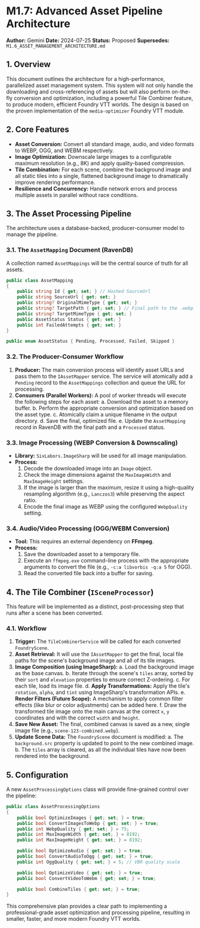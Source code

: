 ﻿# M1.7: Advanced Asset Pipeline Architecture

**Author:** Gemini
**Date:** 2024-07-25
**Status:** Proposed
**Supersedes:** `M1.6_ASSET_MANAGEMENT_ARCHITECTURE.md`

## 1. Overview

This document outlines the architecture for a high-performance, parallelized asset management system. This system will not only handle the downloading and cross-referencing of assets but will also perform on-the-fly conversion and optimization, including a powerful Tile Combiner feature, to produce modern, efficient Foundry VTT worlds. The design is based on the proven implementation of the `media-optimizer` Foundry VTT module.

## 2. Core Features

-   **Asset Conversion:** Convert all standard image, audio, and video formats to WEBP, OGG, and WEBM respectively.
-   **Image Optimization:** Downscale large images to a configurable maximum resolution (e.g., 8K) and apply quality-based compression.
-   **Tile Combination:** For each scene, combine the background image and all static tiles into a single, flattened background image to dramatically improve rendering performance.
-   **Resilience and Concurrency:** Handle network errors and process multiple assets in parallel without race conditions.

## 3. The Asset Processing Pipeline

The architecture uses a database-backed, producer-consumer model to manage the pipeline.

### 3.1. The `AssetMapping` Document (RavenDB)

A collection named `AssetMappings` will be the central source of truth for all assets.

```csharp
public class AssetMapping
{
    public string Id { get; set; } // Hashed SourceUrl
    public string SourceUrl { get; set; }
    public string? OriginalMimeType { get; set; }
    public string? TargetPath { get; set; } // Final path to the .webp or .ogg file
    public string? TargetMimeType { get; set; }
    public AssetStatus Status { get; set; }
    public int FailedAttempts { get; set; }
}

public enum AssetStatus { Pending, Processed, Failed, Skipped }
```

### 3.2. The Producer-Consumer Workflow

1.  **Producer:** The main conversion process will identify asset URLs and pass them to the `IAssetMapper` service. The service will atomically add a `Pending` record to the `AssetMappings` collection and queue the URL for processing.
2.  **Consumers (Parallel Workers):** A pool of worker threads will execute the following steps for each asset:
    a.  Download the asset to a memory buffer.
    b.  Perform the appropriate conversion and optimization based on the asset type.
    c.  Atomically claim a unique filename in the output directory.
    d.  Save the final, optimized file.
    e.  Update the `AssetMapping` record in RavenDB with the final path and a `Processed` status.

### 3.3. Image Processing (WEBP Conversion & Downscaling)

-   **Library:** `SixLabors.ImageSharp` will be used for all image manipulation.
-   **Process:**
    1.  Decode the downloaded image into an `Image` object.
    2.  Check the image dimensions against the `MaxImageWidth` and `MaxImageHeight` settings.
    3.  If the image is larger than the maximum, resize it using a high-quality resampling algorithm (e.g., `Lanczos3`) while preserving the aspect ratio.
    4.  Encode the final image as WEBP using the configured `WebpQuality` setting.

### 3.4. Audio/Video Processing (OGG/WEBM Conversion)

-   **Tool:** This requires an external dependency on **FFmpeg**.
-   **Process:**
    1.  Save the downloaded asset to a temporary file.
    2.  Execute an `ffmpeg.exe` command-line process with the appropriate arguments to convert the file (e.g., `-c:a libvorbis -q:a 5` for OGG).
    3.  Read the converted file back into a buffer for saving.

## 4. The Tile Combiner (`ISceneProcessor`)

This feature will be implemented as a distinct, post-processing step that runs after a scene has been converted.

### 4.1. Workflow

1.  **Trigger:** The `TileCombinerService` will be called for each converted `FoundryScene`.
2.  **Asset Retrieval:** It will use the `IAssetMapper` to get the final, local file paths for the scene's background image and all of its tile images.
3.  **Image Composition (using ImageSharp):**
    a.  Load the background image as the base canvas.
    b.  Iterate through the scene's `tiles` array, sorted by their `sort` and `elevation` properties to ensure correct Z-ordering.
    c.  For each tile, load its image file.
    d.  **Apply Transformations:** Apply the tile's `rotation`, `alpha`, and `tint` using ImageSharp's transformation APIs.
    e.  **Render Filters (Future Scope):** A mechanism to apply common filter effects (like blur or color adjustments) can be added here.
    f.  Draw the transformed tile image onto the main canvas at the correct `x`, `y` coordinates and with the correct `width` and `height`.
4.  **Save New Asset:** The final, combined canvas is saved as a new, single image file (e.g., `scene-123-combined.webp`).
5.  **Update Scene Data:** The `FoundryScene` document is modified:
    a.  The `background.src` property is updated to point to the new combined image.
    b.  The `tiles` array is cleared, as all the individual tiles have now been rendered into the background.

## 5. Configuration

A new `AssetProcessingOptions` class will provide fine-grained control over the pipeline:

```csharp
public class AssetProcessingOptions
{
    public bool OptimizeImages { get; set; } = true;
    public bool ConvertImagesToWebp { get; set; } = true;
    public int WebpQuality { get; set; } = 75;
    public int MaxImageWidth { get; set; } = 8192;
    public int MaxImageHeight { get; set; } = 8192;

    public bool OptimizeAudio { get; set; } = true;
    public bool ConvertAudioToOgg { get; set; } = true;
    public int OggQuality { get; set; } = 5; // VBR quality scale

    public bool OptimizeVideo { get; set; } = true;
    public bool ConvertVideoToWebm { get; set; } = true;

    public bool CombineTiles { get; set; } = true;
}
```

This comprehensive plan provides a clear path to implementing a professional-grade asset optimization and processing pipeline, resulting in smaller, faster, and more modern Foundry VTT worlds.
